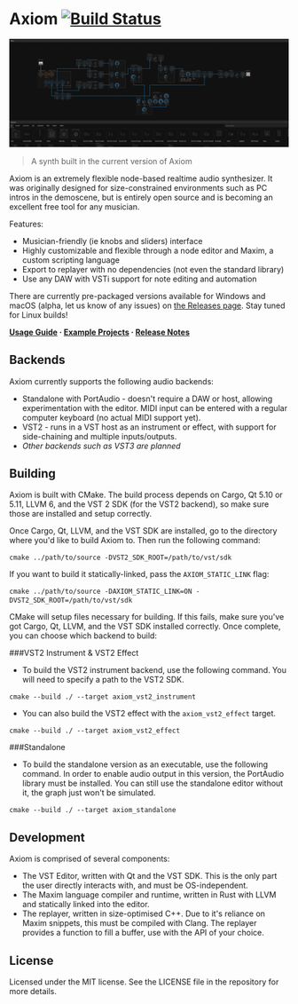 # Axiom [![Build Status](https://travis-ci.org/monadgroup/axiom.svg?branch=master)](https://travis-ci.org/monadgroup/axiom)

![Picture of a synth built in Axiom](axiom.png)

> A synth built in the current version of Axiom

Axiom is an extremely flexible node-based realtime audio synthesizer. It was originally designed for size-constrained environments such as PC intros in the demoscene, but is entirely open source and is becoming an excellent free tool for any musician.

Features:

 - Musician-friendly (ie knobs and sliders) interface
 - Highly customizable and flexible through a node editor and Maxim, a custom scripting language
 - Export to replayer with no dependencies (not even the standard library)
 - Use any DAW with VSTi support for note editing and automation

There are currently pre-packaged versions available for Windows and macOS (alpha, let us know of any issues) on [the Releases page](https://github.com/monadgroup/axiom/releases). Stay tuned for Linux builds!

**[Usage Guide](https://github.com/monadgroup/axiom/wiki/Usage-Guide) · [Example Projects](https://github.com/monadgroup/axiom/tree/master/examples) · [Release Notes](https://github.com/monadgroup/axiom/wiki/0.4.0-Changelog)**

## Backends

Axiom currently supports the following audio backends:

 - Standalone with PortAudio - doesn't require a DAW or host, allowing experimentation with the editor. MIDI input can be entered with a regular computer keyboard (no actual MIDI support yet).
 - VST2 - runs in a VST host as an instrument or effect, with support for side-chaining and multiple inputs/outputs.
 - _Other backends such as VST3 are planned_

## Building

Axiom is built with CMake. The build process depends on Cargo, Qt 5.10 or 5.11, LLVM 6, and the VST 2 SDK (for the VST2 backend), so make sure those are installed and setup correctly.

Once Cargo, Qt, LLVM, and the VST SDK are installed, go to the directory where you'd like to build Axiom to. Then run the following command:

```
cmake ../path/to/source -DVST2_SDK_ROOT=/path/to/vst/sdk
```

If you want to build it statically-linked, pass the `AXIOM_STATIC_LINK` flag:

```
cmake ../path/to/source -DAXIOM_STATIC_LINK=ON -DVST2_SDK_ROOT=/path/to/vst/sdk
```

CMake will setup files necessary for building. If this fails, make sure you've got Cargo, Qt, LLVM, and the VST SDK installed correctly. Once complete, you can choose which backend to build:

###VST2 Instrument & VST2 Effect

* To build the VST2 instrument backend, use the following command. You will need to specify a path to the VST2 SDK. 
```
cmake --build ./ --target axiom_vst2_instrument
```

* You can also build the VST2 effect with the `axiom_vst2_effect` target.
```
cmake --build ./ --target axiom_vst2_effect
```

###Standalone

* To build the standalone version as an executable, use the following command. In order to enable audio output in this version, the PortAudio library must be installed. You can still use the standalone editor without it, the graph just won't be simulated.

```
cmake --build ./ --target axiom_standalone
```

## Development

Axiom is comprised of several components:

 - The VST Editor, written with Qt and the VST SDK. This is the only part the user directly interacts with, and must be
   OS-independent. 
 - The Maxim language compiler and runtime, written in Rust with LLVM and statically linked into the editor.
 - The replayer, written in size-optimised C++. Due to it's reliance on Maxim snippets, this must be compiled with
   Clang. The replayer provides a function to fill a buffer, use with the API of your choice.

## License

Licensed under the MIT license. See the LICENSE file in the repository for more details.
